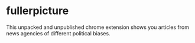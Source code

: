 # fullerpicture

This unpacked and unpublished chrome extension shows you articles from news agencies of different political biases.
